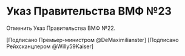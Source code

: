 # Указ Правительства ВМФ №23

Отменить Указ Правительства ВМФ №22.

[Подписано Премьер-министром @DeMaximilianster]
[Подписано Рейхсканцлером @Willy59Kaiser]
